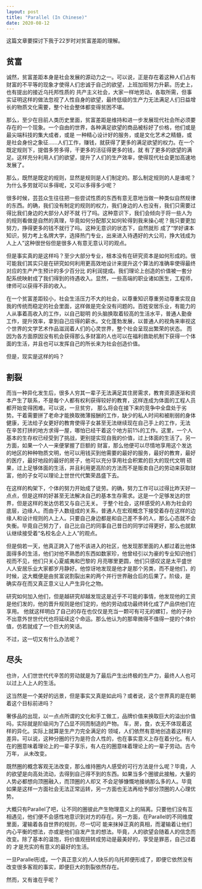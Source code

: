 ```yaml
---
layout: post
title: "Parallel (In Chinese)"
date: 2020-08-12
---
```


这篇文章要探讨下我于22岁时对贫富差距的理解。

## 贫富

诚然，贫富差距本身是社会发展的源动力之一。可以说，正是存在着这种人们占有财富的不平等的现象才使得人们忠诚于自己的欲望，上班加班努力升薪。历史上，也有提出的接近乌托邦性质的
共产主义社会，大家一样地劳动，各取所需，但事实证明这样的做法忽视了人性自身的欲望，最终低级的生产力无法满足人们日益增长的物质文化需要，整个社会整体都变得贫困不堪。

那么，至少在目前人类历史里面，贫富差距是维持和进一步发展现代社会所必须要存在的一个现象。一个自由的世界，各种满足欲望的商品被标好了价格，他们或是最尖端科技的集大成者，或是
一种精心设计好的服务，或是文化艺术之精髓，或是社会身份之象征......人们工作，赚钱，就获得了更多的满足欲望的权力。在一个既定规则下，提倡多劳多得，干更多的活征得更多的钱，就
有了更多的欲望的满足。这样充分利用人们的欲望，提升了人们的生产效率，使得现代社会更加高速地发展了。

那么，既然是既定的规则，显然是规则是人们制定的。那么制定规则的人是谁呢？为什么多劳就可以多得呢，又可以多得多少呢？

很多时候，芸芸众生往往把一些尝试性质的东西有意无意地当做一种类似自然规律的东西。的确，我们没有制定的规则的权力，我们身边的人也没有，我们只需要过得比我们身边的大部分人好不就
行了吗。这种意识下，我们会倾向于将一些人为的规则看做是自然的真理，毕竟如何分配那又如何轮得到我来操心呢？我只要更加努力，挣得更多的钱不就行了吗。这种无意识的状态下，自然就形
成了“学好课本知识，努力考上名牌大学，选择热门专业，出来进入待遇好的大公司，挣大钱成为人上人”这种很世俗但是很多人有意无意认可的观点。

但是事实真的是这样吗？至少大部分专业，根本没有在研究资本是如何形成的。很可能我们其实只是在研究如何利用更高效地设计来提升这个算法的准确率使得最终对应的生产产生预计的多少百分比
的利润提成。我们理论上创造的价值被一套分配系统映射成了我们得到的待遇收入。显然，一些高端的职业诸如医生，工程师，律师可以获得不菲的收入。

在一个贫富差距较小，社会生活压力不大的社会，以尊重知识尊重劳动尊重实现自我的传统而稳定的社会里面，这样做是完全没有问题的。百姓安居乐业，有能力的人从事着高收入的工作，以自己聪明
的头脑换取着较高的生活水平，普通人勤奋工作，提升效率，拿到自己应得的薪水。文化蓬勃发展，以普通人的视角来审视这个世界的文学艺术作品滋润着人们的心灵世界，整个社会呈现出繁荣的状态。
而因为各方面原因没有机会获得那么多财富的人也可以在福利救助机制下获得一个体面的生活，并且也可以发挥自己的所长来为社会创造价值。

但是，现实是这样的吗？


## 割裂

而当一种异化发生后，很多人穷其一辈子无法满足其住房需求，教育资源逐渐和资本产生了联系，不是每个人都有权利获得较好的教育，这样连成为体面的工程人员都开始变得困难。可以说，一旦贫穷，
那么将会在接下来的竞争中全盘处于劣势。干着需要拼了老命才能换取微薄报酬的工作，缺少的私人时间和被削弱的身体健康，无法给子女更好的教育使得子女甚至无法继续现在自己手上的工作，无法
在辛苦打拼的地方求得一屋，哪怕已经干着这个地方前1%的工作。这里，一个人基本的生存权已经受到了挑战，更别提实现自我的价值，过上体面的生活了。另一方面，如果一个人一来便掌握了巨额的
财富，那么他便可以尽情地享用这个发达的地区的种种物质文明，他可以用钱买到他需要的最好的服务，最好的教育，最好的医疗，最好地段的最好的房子，他可以充分享用社会积累的巨大的现代文明
硕果，过上足够体面的生活，并且利用更高阶的方法而不是贩卖自己的劳动来获取财富，他的子女可以理论上世世代代繁荣昌盛下去。

在这样的构架下，个体的努力开始成了徒劳。的确，努力工作可以过得比昨天好一点点，但是这样的好甚至无法解决自己的基本生存需求。这是一个足够发达的世界，但是这样的发达仿若又与自己无关。
于整个社会，这样感受的人称为社会的底层，边缘人。而由于人数组成的关系，普通人在宏观概念下接受着存在这样的边缘人和设计规则的人上人。只要自己身边都是和自己差不多的人，那么心态就不会
失衡。毕竟自己努力了，自己比自己的同事自己昔日的同学过得更好，那么也就默认继续接受着“名校名企人上人”的观点。

但是倘若一天，他真正跨入了他不该进入的社区，他发现那里面的人都过着比他体面得多的生活，他们对他不熟悉的东西如数家珍，他曾经引以为豪的专业知识他们视而不见，他们只关心夏威夷和巴黎的
月亮哪里更圆，他们只感叹这是太平盛世人人安居乐业大家都岁月静好。他惊讶地发现是他才是那个另类，而不是他们，的时候，这大概便是由贫富说割裂出来的两个并行世界融合后的后果了。阶级，是
确实存在而又真正意义让人产生异化之物。

研究如何加入他们，但是越研究却越发现这是近乎不可能的事情，他发现他的工资是他们发的，他的晋升规则是他们定的，他的劳动成功最终转化成了产品供他们在享用。
他就这样明白了自己的存在也仅仅是充当一颗可有可无的螺钉，他的子孙不出意外世世代代也将延续这个命运。那么他认为的那卑微得不值得一提的个体价值，仿若就成了一个巨大的笑话。

不过，这一切又有什么办法呢？

## 尽头

也许，人们世世代代辛苦的劳动就是为了最后产生出终极的生产力，最终人人也可以过上人上人的生活。

这当然是一个美好的远景，但是事实又真是如此吗？或者说，这个世界真的是在朝着这个目标前进吗？

奢侈品的出现，以一点点所谓的文化和手工做工，品牌价值来换取巨大的溢出价值吗，实际就是阶级间为了凸显不同而制造的产物。 车，房，食，衣无不体现着这样的异化。实际上就算是生产力完全满足的
领域，人们依然有意地创造着这样的差异。可以说，这种分圈的行为是符合人性的，也在事实意义上存在着分化。有人在的圈意味着理论上的一辈子享乐，有人在的圈意味着理论上的一辈子劳动。古今万年，
从未改变。

既然圈的概念客观无法改变，那么维持圈内人感受的可行方法是什么呢？毕竟，人的欲望是向高处流动，去得到自己得不到的东西。如果当多个圈彼此接触，大量的人势必都想向顶圈融入，而顶圈的人却又
不会足够慷慨地接纳那么多的人。毕竟如果是这样一方面社会无法正常运转，另一方面也无法再给予部分顶圈的人心理优势。

大概只有Parallel了吧，让不同的圈彼此产生物理意义上的隔离。只要他们没有互相遇见，他们便不会感性地意识到对方的存在。另一方面，在Parallel的不同维度里面，灌输着各自世界的规则，尽一切可
能来抹掉正真的真相，而灌输着让他们内心平衡的想法，亦或是他们自发产生的想法。毕竟，人的欲望会随着人的信念而改变。除了基本的温饱，将价值观扭转成劳动是最美好的，享受是罪恶，自己过着的
才是充实的有意义的最好的生活。

一旦Parallel形成，一个真正意义的人人快乐的乌托邦便形成了，即便它依然没有改变很多客观的事实，即便巨大的割裂依然存在。

然而，又有谁在乎呢？